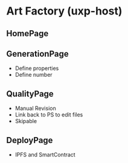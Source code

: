 # Art Factory (uxp-host)

## HomePage

## GenerationPage

- Define properties
- Define number

## QualityPage
 
- Manual Revision
- Link back to PS to edit files
- Skipable

## DeployPage

- IPFS and SmartContract
